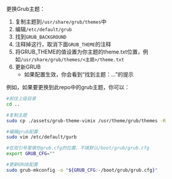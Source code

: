 更换Grub主题：
1. 复制主题到`/usr/share/grub/themes`中
2. 编辑`/etc/default/grub`
3. 找到`GRUB_BACKGROUND`
4. 注释掉这行，取消下面`GRUB_THEME`的注释
5. 将GRUB_THEME的值设置为你主题的theme.txt位置，例如`/usr/share/grub/themes/<主题>/theme.txt`
6. 更新GRUB
    * 如果配置生效，你会看到“找到主题：...”的提示

例如，如果要更换到此repo中的grub主题，你可以：
```Bash
#前往上级目录
cd ..

#复制主题
sudo cp ./assets/grub-theme-vimix /usr/theme/grub/themes -R

#编辑grub配置
sudo vim /etc/default/gurb

#在双引号里填你grub.cfg的位置，不填默认/boot/grub/grub.cfg
export GRUB_CFG=""

#更新GRUB配置
sudo grub-mkconfig -o "${GRUB_CFG:-/boot/grub/grub.cfg}"
```